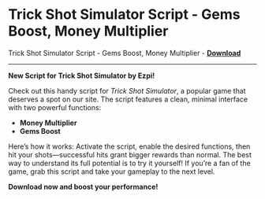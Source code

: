 <h1>Trick Shot Simulator Script - Gems Boost, Money Multiplier</h1>

Trick Shot Simulator Script - Gems Boost, Money Multiplier - **[Download](https://www.dlgram.com/public/files/api.php?shortened=4p53QL)**


<hr>


**New Script for Trick Shot Simulator by Ezpi!**  

Check out this handy script for *Trick Shot Simulator*, a popular game that deserves a spot on our site. The script features a clean, minimal interface with two powerful functions:  

- **Money Multiplier**  
- **Gems Boost**  

Here’s how it works: Activate the script, enable the desired functions, then hit your shots—successful hits grant bigger rewards than normal. The best way to understand its full potential is to try it yourself! If you’re a fan of the game, grab this script and take your gameplay to the next level.  

**Download now and boost your performance!**